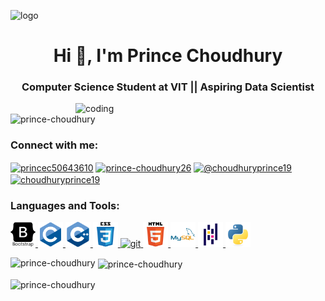 ![logo](https://camo.githubusercontent.com/3ea7aa3afdfa7bb5b57642e6adbd0a1abc384de96a383ea90ba07e8907b2a200/68747470733a2f2f6d656469612e67697068792e636f6d2f6d656469612f49635a68466d75666f7a4443696a337032322f67697068792e676966)
<h1 align="center">Hi 👋, I'm Prince Choudhury</h1>
<h3 align="center">Computer Science Student at VIT || Aspiring Data Scientist</h3>

<img align="right" alt="coding" width="400" src="https://camo.githubusercontent.com/c1dcb74cc1c1835b1d716f5051499a2814c683c806b15f04b0eba492863703e9/68747470733a2f2f63646e2e6472696262626c652e636f6d2f75736572732f3733303730332f73637265656e73686f74732f363538313234332f6176656e746f2e676966">

<p align="left"> <img src="https://komarev.com/ghpvc/?username=prince-choudhury&label=Profile%20views&color=0e75b6&style=flat" alt="prince-choudhury" /> </p>



<h3 align="left">Connect with me:</h3>
<p align="left">
<a href="https://twitter.com/princec50643610" target="blank"><img align="center" src="https://raw.githubusercontent.com/rahuldkjain/github-profile-readme-generator/master/src/images/icons/Social/twitter.svg" alt="princec50643610" height="30" width="40" /></a>
<a href="https://linkedin.com/in/prince-choudhury26" target="blank"><img align="center" src="https://raw.githubusercontent.com/rahuldkjain/github-profile-readme-generator/master/src/images/icons/Social/linked-in-alt.svg" alt="prince-choudhury26" height="30" width="40" /></a>
<a href="https://medium.com/@choudhuryprince19" target="blank"><img align="center" src="https://raw.githubusercontent.com/rahuldkjain/github-profile-readme-generator/master/src/images/icons/Social/medium.svg" alt="@choudhuryprince19" height="30" width="40" /></a>
<a href="https://www.leetcode.com/choudhuryprince19" target="blank"><img align="center" src="https://raw.githubusercontent.com/rahuldkjain/github-profile-readme-generator/master/src/images/icons/Social/leet-code.svg" alt="choudhuryprince19" height="30" width="40" /></a>
</p>

<h3 align="left">Languages and Tools:</h3>
<p align="left"> <a href="https://getbootstrap.com" target="_blank" rel="noreferrer"> <img src="https://raw.githubusercontent.com/devicons/devicon/master/icons/bootstrap/bootstrap-plain-wordmark.svg" alt="bootstrap" width="40" height="40"/> </a> <a href="https://www.cprogramming.com/" target="_blank" rel="noreferrer"> <img src="https://raw.githubusercontent.com/devicons/devicon/master/icons/c/c-original.svg" alt="c" width="40" height="40"/> </a> <a href="https://www.w3schools.com/cpp/" target="_blank" rel="noreferrer"> <img src="https://raw.githubusercontent.com/devicons/devicon/master/icons/cplusplus/cplusplus-original.svg" alt="cplusplus" width="40" height="40"/> </a> <a href="https://www.w3schools.com/css/" target="_blank" rel="noreferrer"> <img src="https://raw.githubusercontent.com/devicons/devicon/master/icons/css3/css3-original-wordmark.svg" alt="css3" width="40" height="40"/> </a> <a href="https://git-scm.com/" target="_blank" rel="noreferrer"> <img src="https://www.vectorlogo.zone/logos/git-scm/git-scm-icon.svg" alt="git" width="40" height="40"/> </a> <a href="https://www.w3.org/html/" target="_blank" rel="noreferrer"> <img src="https://raw.githubusercontent.com/devicons/devicon/master/icons/html5/html5-original-wordmark.svg" alt="html5" width="40" height="40"/> </a> <a href="https://www.mysql.com/" target="_blank" rel="noreferrer"> <img src="https://raw.githubusercontent.com/devicons/devicon/master/icons/mysql/mysql-original-wordmark.svg" alt="mysql" width="40" height="40"/> </a> <a href="https://pandas.pydata.org/" target="_blank" rel="noreferrer"> <img src="https://raw.githubusercontent.com/devicons/devicon/2ae2a900d2f041da66e950e4d48052658d850630/icons/pandas/pandas-original.svg" alt="pandas" width="40" height="40"/> </a> <a href="https://www.python.org" target="_blank" rel="noreferrer"> <img src="https://raw.githubusercontent.com/devicons/devicon/master/icons/python/python-original.svg" alt="python" width="40" height="40"/> </a> </p>

<p><img align="left" src="https://github-readme-stats.vercel.app/api/top-langs?username=prince-choudhury&show_icons=true&locale=en&layout=compact" alt="prince-choudhury" /></p>

<p>&nbsp;<img align="center" src="https://github-readme-stats.vercel.app/api?username=prince-choudhury&show_icons=true&locale=en" alt="prince-choudhury" /></p>

<p><img align="center" src="https://github-readme-streak-stats.herokuapp.com/?user=prince-choudhury&" alt="prince-choudhury" /></p>
